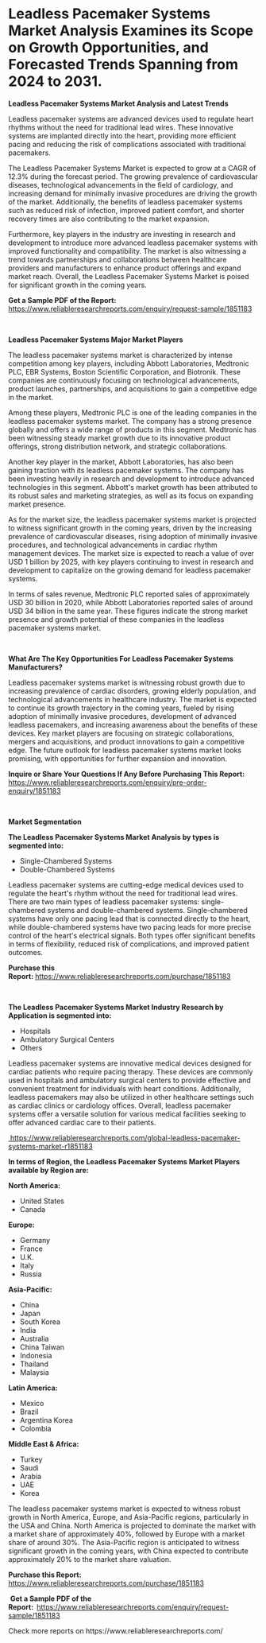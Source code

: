 <p><h1>Leadless Pacemaker Systems Market Analysis Examines its Scope on Growth Opportunities, and Forecasted Trends Spanning from 2024 to 2031.</h1></p><p><strong>Leadless Pacemaker Systems Market Analysis and Latest Trends</strong></p>
<p><p>Leadless pacemaker systems are advanced devices used to regulate heart rhythms without the need for traditional lead wires. These innovative systems are implanted directly into the heart, providing more efficient pacing and reducing the risk of complications associated with traditional pacemakers.</p><p>The Leadless Pacemaker Systems Market is expected to grow at a CAGR of 12.3% during the forecast period. The growing prevalence of cardiovascular diseases, technological advancements in the field of cardiology, and increasing demand for minimally invasive procedures are driving the growth of the market. Additionally, the benefits of leadless pacemaker systems such as reduced risk of infection, improved patient comfort, and shorter recovery times are also contributing to the market expansion.</p><p>Furthermore, key players in the industry are investing in research and development to introduce more advanced leadless pacemaker systems with improved functionality and compatibility. The market is also witnessing a trend towards partnerships and collaborations between healthcare providers and manufacturers to enhance product offerings and expand market reach. Overall, the Leadless Pacemaker Systems Market is poised for significant growth in the coming years.</p></p>
<p><strong>Get a Sample PDF of the Report:&nbsp;</strong> <a href="https://www.reliableresearchreports.com/enquiry/request-sample/1851183">https://www.reliableresearchreports.com/enquiry/request-sample/1851183</a></p>
<p>&nbsp;</p>
<p><strong>Leadless Pacemaker Systems Major Market Players</strong></p>
<p><p>The leadless pacemaker systems market is characterized by intense competition among key players, including Abbott Laboratories, Medtronic PLC, EBR Systems, Boston Scientific Corporation, and Biotronik. These companies are continuously focusing on technological advancements, product launches, partnerships, and acquisitions to gain a competitive edge in the market.</p><p>Among these players, Medtronic PLC is one of the leading companies in the leadless pacemaker systems market. The company has a strong presence globally and offers a wide range of products in this segment. Medtronic has been witnessing steady market growth due to its innovative product offerings, strong distribution network, and strategic collaborations.</p><p>Another key player in the market, Abbott Laboratories, has also been gaining traction with its leadless pacemaker systems. The company has been investing heavily in research and development to introduce advanced technologies in this segment. Abbott's market growth has been attributed to its robust sales and marketing strategies, as well as its focus on expanding market presence.</p><p>As for the market size, the leadless pacemaker systems market is projected to witness significant growth in the coming years, driven by the increasing prevalence of cardiovascular diseases, rising adoption of minimally invasive procedures, and technological advancements in cardiac rhythm management devices. The market size is expected to reach a value of over USD 1 billion by 2025, with key players continuing to invest in research and development to capitalize on the growing demand for leadless pacemaker systems.</p><p>In terms of sales revenue, Medtronic PLC reported sales of approximately USD 30 billion in 2020, while Abbott Laboratories reported sales of around USD 34 billion in the same year. These figures indicate the strong market presence and growth potential of these companies in the leadless pacemaker systems market.</p></p>
<p>&nbsp;</p>
<p><strong>What Are The Key Opportunities For Leadless Pacemaker Systems Manufacturers?</strong></p>
<p><p>Leadless pacemaker systems market is witnessing robust growth due to increasing prevalence of cardiac disorders, growing elderly population, and technological advancements in healthcare industry. The market is expected to continue its growth trajectory in the coming years, fueled by rising adoption of minimally invasive procedures, development of advanced leadless pacemakers, and increasing awareness about the benefits of these devices. Key market players are focusing on strategic collaborations, mergers and acquisitions, and product innovations to gain a competitive edge. The future outlook for leadless pacemaker systems market looks promising, with opportunities for further expansion and innovation.</p></p>
<p><strong>Inquire or Share Your Questions If Any Before Purchasing This Report:</strong> <a href="https://www.reliableresearchreports.com/enquiry/pre-order-enquiry/1851183">https://www.reliableresearchreports.com/enquiry/pre-order-enquiry/1851183</a></p>
<p>&nbsp;</p>
<p><strong>Market Segmentation</strong></p>
<p><strong>The Leadless Pacemaker Systems Market Analysis by types is segmented into:</strong></p>
<p><ul><li>Single-Chambered Systems</li><li>Double-Chambered Systems</li></ul></p>
<p><p>Leadless pacemaker systems are cutting-edge medical devices used to regulate the heart's rhythm without the need for traditional lead wires. There are two main types of leadless pacemaker systems: single-chambered systems and double-chambered systems. Single-chambered systems have only one pacing lead that is connected directly to the heart, while double-chambered systems have two pacing leads for more precise control of the heart's electrical signals. Both types offer significant benefits in terms of flexibility, reduced risk of complications, and improved patient outcomes.</p></p>
<p><strong>Purchase this Report:&nbsp;</strong><a href="https://www.reliableresearchreports.com/purchase/1851183">https://www.reliableresearchreports.com/purchase/1851183</a></p>
<p>&nbsp;</p>
<p><strong>The Leadless Pacemaker Systems Market Industry Research by Application is segmented into:</strong></p>
<p><ul><li>Hospitals</li><li>Ambulatory Surgical Centers</li><li>Others</li></ul></p>
<p><p>Leadless pacemaker systems are innovative medical devices designed for cardiac patients who require pacing therapy. These devices are commonly used in hospitals and ambulatory surgical centers to provide effective and convenient treatment for individuals with heart conditions. Additionally, leadless pacemakers may also be utilized in other healthcare settings such as cardiac clinics or cardiology offices. Overall, leadless pacemaker systems offer a versatile solution for various medical facilities seeking to offer advanced cardiac care to their patients.</p></p>
<p><a href="https://www.reliableresearchreports.com/global-leadless-pacemaker-systems-market-r1851183">&nbsp;https://www.reliableresearchreports.com/global-leadless-pacemaker-systems-market-r1851183</a></p>
<p><strong>In terms of Region, the Leadless Pacemaker Systems Market Players available by Region are:</strong></p>
<p>
    <p> <strong> North America: </strong>
        <ul>
            <li>United States</li>
            <li>Canada</li>
        </ul>
        </p> 
    <p> <strong> Europe: </strong>
        <ul>
            <li>Germany</li>
            <li>France</li>
            <li>U.K.</li>
            <li>Italy</li>
            <li>Russia</li>
        </ul>
        </p> 
    <p> <strong> Asia-Pacific: </strong>
        <ul>
            <li>China</li>
            <li>Japan</li>
            <li>South Korea</li>
            <li>India</li>
            <li>Australia</li>
            <li>China Taiwan</li>
            <li>Indonesia</li>
            <li>Thailand</li>
            <li>Malaysia</li>
        </ul>
        </p> 
    <p> <strong> Latin America: </strong>
        <ul>
            <li>Mexico</li>
            <li>Brazil</li>
            <li>Argentina Korea</li>
            <li>Colombia</li>
        </ul>
        </p> 
    <p> <strong> Middle East & Africa: </strong>
        <ul>
            <li>Turkey</li>
            <li>Saudi</li>
            <li>Arabia</li>
            <li>UAE</li>
            <li>Korea</li>
        </ul>
    </p>
    </p>
<p><p>The leadless pacemaker systems market is expected to witness robust growth in North America, Europe, and Asia-Pacific regions, particularly in the USA and China. North America is projected to dominate the market with a market share of approximately 40%, followed by Europe with a market share of around 30%. The Asia-Pacific region is anticipated to witness significant growth in the coming years, with China expected to contribute approximately 20% to the market share valuation.</p></p>
<p><strong>Purchase this Report: </strong><a href="https://www.reliableresearchreports.com/purchase/1851183">https://www.reliableresearchreports.com/purchase/1851183</a></p>
<p>&nbsp;<strong>Get a Sample PDF of the Report:&nbsp;&nbsp;</strong><a href="https://www.reliableresearchreports.com/enquiry/request-sample/1851183">https://www.reliableresearchreports.com/enquiry/request-sample/1851183</a></p>
<p><strong></strong></p>
<p>Check more reports on https://www.reliableresearchreports.com/</p>
